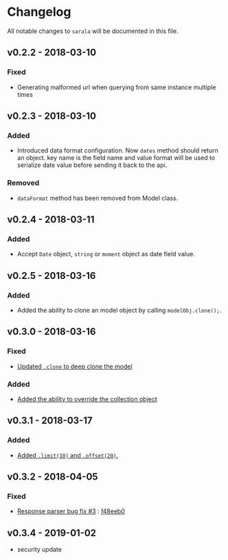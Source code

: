 # Changelog

All notable changes to `sarala` will be documented in this file.

## v0.2.2 - 2018-03-10

### Fixed
- Generating malformed url when querying from same instance multiple times

## v0.2.3 - 2018-03-10

### Added
- Introduced data format configuration. Now `dates` method should return an object. key name is the field name and value format will be used to serialize date value before sending it back to the api.

### Removed
- `dataFormat` method has been removed from Model class.

## v0.2.4 - 2018-03-11

### Added
- Accept `Date` object, `string` or `moment` object as date field value.

## v0.2.5 - 2018-03-16

### Added
- Added the ability to clone an model object by calling `modelObj.clone();`.

## v0.3.0 - 2018-03-16

### Fixed
- [Updated `.clone` to deep clone the model](https://sarala-io.gitbooks.io/sarala/content/helpers/clone.html)

### Added
- [Added the ability to override the collection object](https://sarala-io.gitbooks.io/sarala/content/helpers/collection-pipeline.html)

## v0.3.1 - 2018-03-17

### Added
- [Added `.limit(10)` and `.offset(20)`.](https://sarala-io.gitbooks.io/sarala/content/fetching-data/filtering.html)

## v0.3.2 - 2018-04-05

### Fixed
- [Response parser bug fix #3](https://github.com/milroyfraser/sarala/issues/3) : [f48eeb0](https://github.com/milroyfraser/sarala/commit/f48eeb05f98d052b6278261b56bc6dbf8702888b)

## v0.3.4 - 2019-01-02
- security update
